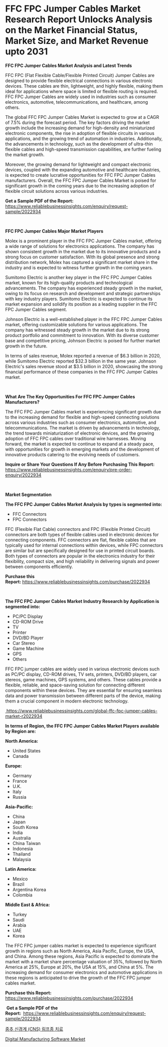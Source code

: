 <p><h1>FFC FPC Jumper Cables Market Research Report Unlocks Analysis on the Market Financial Status, Market Size, and Market Revenue upto 2031</h1></p><p><strong>FFC FPC Jumper Cables Market Analysis and Latest Trends</strong></p>
<p><p>FFC FPC (Flat Flexible Cable/Flexible Printed Circuit) Jumper Cables are designed to provide flexible electrical connections in various electronic devices. These cables are thin, lightweight, and highly flexible, making them ideal for applications where space is limited or flexible routing is required. FFC FPC Jumper Cables are widely used in industries such as consumer electronics, automotive, telecommunications, and healthcare, among others.</p><p>The global FFC FPC Jumper Cables Market is expected to grow at a CAGR of 7.5% during the forecast period. The key factors driving the market growth include the increasing demand for high-density and miniaturized electronic components, the rise in adoption of flexible circuits in various applications, and the growing trend of automation in industries. Additionally, the advancements in technology, such as the development of ultra-thin flexible cables and high-speed transmission capabilities, are further fueling the market growth.</p><p>Moreover, the growing demand for lightweight and compact electronic devices, coupled with the expanding automotive and healthcare industries, is expected to create lucrative opportunities for FFC FPC Jumper Cables manufacturers. Overall, the FFC FPC Jumper Cables Market is poised for significant growth in the coming years due to the increasing adoption of flexible circuit solutions across various industries.</p></p>
<p><strong>Get a Sample PDF of the Report:&nbsp;</strong> <a href="https://www.reliablebusinessinsights.com/enquiry/request-sample/2022934">https://www.reliablebusinessinsights.com/enquiry/request-sample/2022934</a></p>
<p>&nbsp;</p>
<p><strong>FFC FPC Jumper Cables Major Market Players</strong></p>
<p><p>Molex is a prominent player in the FFC FPC Jumper Cables market, offering a wide range of solutions for electronics applications. The company has shown consistent growth in the market due to its innovative products and a strong focus on customer satisfaction. With its global presence and strong distribution network, Molex has captured a significant market share in the industry and is expected to witness further growth in the coming years.</p><p>Sumitomo Electric is another key player in the FFC FPC Jumper Cables market, known for its high-quality products and technological advancements. The company has experienced steady growth in the market, owing to its focus on research and development and strategic partnerships with key industry players. Sumitomo Electric is expected to continue its market expansion and solidify its position as a leading supplier in the FFC FPC Jumper Cables segment.</p><p>Johnson Electric is a well-established player in the FFC FPC Jumper Cables market, offering customizable solutions for various applications. The company has witnessed steady growth in the market due to its strong product portfolio and commitment to innovation. With its diverse customer base and competitive pricing, Johnson Electric is poised for further market growth in the future.</p><p>In terms of sales revenue, Molex reported a revenue of $6.3 billion in 2020, while Sumitomo Electric reported $32.3 billion in the same year. Johnson Electric's sales revenue stood at $3.5 billion in 2020, showcasing the strong financial performance of these companies in the FFC FPC Jumper Cables market.</p></p>
<p>&nbsp;</p>
<p><strong>What Are The Key Opportunities For FFC FPC Jumper Cables Manufacturers?</strong></p>
<p><p>The FFC FPC Jumper Cables market is experiencing significant growth due to the increasing demand for flexible and high-speed connecting solutions across various industries such as consumer electronics, automotive, and telecommunications. The market is driven by advancements in technology, the trend towards miniaturization of electronic devices, and the growing adoption of FFC FPC cables over traditional wire harnesses. Moving forward, the market is expected to continue to expand at a steady pace, with opportunities for growth in emerging markets and the development of innovative products catering to the evolving needs of customers.</p></p>
<p><strong>Inquire or Share Your Questions If Any Before Purchasing This Report:</strong> <a href="https://www.reliablebusinessinsights.com/enquiry/pre-order-enquiry/2022934">https://www.reliablebusinessinsights.com/enquiry/pre-order-enquiry/2022934</a></p>
<p>&nbsp;</p>
<p><strong>Market Segmentation</strong></p>
<p><strong>The FFC FPC Jumper Cables Market Analysis by types is segmented into:</strong></p>
<p><ul><li>FFC Connectors</li><li>FPC Connectors</li></ul></p>
<p><p>FFC (Flexible Flat Cable) connectors and FPC (Flexible Printed Circuit) connectors are both types of flexible cables used in electronic devices for connecting components. FFC connectors are flat, flexible cables that are typically used for internal connections within devices, while FPC connectors are similar but are specifically designed for use in printed circuit boards. Both types of connectors are popular in the electronics industry for their flexibility, compact size, and high reliability in delivering signals and power between components efficiently.</p></p>
<p><strong>Purchase this Report:&nbsp;</strong><a href="https://www.reliablebusinessinsights.com/purchase/2022934">https://www.reliablebusinessinsights.com/purchase/2022934</a></p>
<p>&nbsp;</p>
<p><strong>The FFC FPC Jumper Cables Market Industry Research by Application is segmented into:</strong></p>
<p><ul><li>PC/PC Display</li><li>CD-ROM Drive</li><li>TV</li><li>Printer</li><li>DVD/BD Player</li><li>Car Stereo</li><li>Game Machine</li><li>GPS</li><li>Others</li></ul></p>
<p><p>FFC FPC jumper cables are widely used in various electronic devices such as PC/PC display, CD-ROM drives, TV sets, printers, DVD/BD players, car stereos, game machines, GPS systems, and others. These cables provide a flexible, reliable, and space-saving solution for connecting different components within these devices. They are essential for ensuring seamless data and power transmission between different parts of the device, making them a crucial component in modern electronic technology.</p></p>
<p><a href="https://www.reliablebusinessinsights.com/global-ffc-fpc-jumper-cables-market-r2022934">&nbsp;https://www.reliablebusinessinsights.com/global-ffc-fpc-jumper-cables-market-r2022934</a></p>
<p><strong>In terms of Region, the FFC FPC Jumper Cables Market Players available by Region are:</strong></p>
<p>
    <p> <strong> North America: </strong>
        <ul>
            <li>United States</li>
            <li>Canada</li>
        </ul>
        </p> 
    <p> <strong> Europe: </strong>
        <ul>
            <li>Germany</li>
            <li>France</li>
            <li>U.K.</li>
            <li>Italy</li>
            <li>Russia</li>
        </ul>
        </p> 
    <p> <strong> Asia-Pacific: </strong>
        <ul>
            <li>China</li>
            <li>Japan</li>
            <li>South Korea</li>
            <li>India</li>
            <li>Australia</li>
            <li>China Taiwan</li>
            <li>Indonesia</li>
            <li>Thailand</li>
            <li>Malaysia</li>
        </ul>
        </p> 
    <p> <strong> Latin America: </strong>
        <ul>
            <li>Mexico</li>
            <li>Brazil</li>
            <li>Argentina Korea</li>
            <li>Colombia</li>
        </ul>
        </p> 
    <p> <strong> Middle East & Africa: </strong>
        <ul>
            <li>Turkey</li>
            <li>Saudi</li>
            <li>Arabia</li>
            <li>UAE</li>
            <li>Korea</li>
        </ul>
    </p>
    </p>
<p><p>The FFC FPC jumper cables market is expected to experience significant growth in regions such as North America, Asia Pacific, Europe, the USA, and China. Among these regions, Asia Pacific is expected to dominate the market with a market share percentage valuation of 35%, followed by North America at 25%, Europe at 20%, the USA at 15%, and China at 5%. The increasing demand for consumer electronics and automotive applications in these regions is anticipated to drive the growth of the FFC FPC jumper cables market.</p></p>
<p><strong>Purchase this Report: </strong><a href="https://www.reliablebusinessinsights.com/purchase/2022934">https://www.reliablebusinessinsights.com/purchase/2022934</a></p>
<p>&nbsp;<strong>Get a Sample PDF of the Report:&nbsp;&nbsp;</strong><a href="https://www.reliablebusinessinsights.com/enquiry/request-sample/2022934">https://www.reliablebusinessinsights.com/enquiry/request-sample/2022934</a></p>
<p><strong></strong></p>
<p><p><a href="https://github.com/mpodehpw07370073/Market-Research-Report-List-3/blob/main/277504180568.md">중추 신경계 (CNS) 림프종 치료</a></p><p><a href="https://github.com/IkeSchumm04/Market-Research-Report-List-1/blob/main/digital-manufacturing-software-market.md">Digital Manufacturing Software Market</a></p></p>